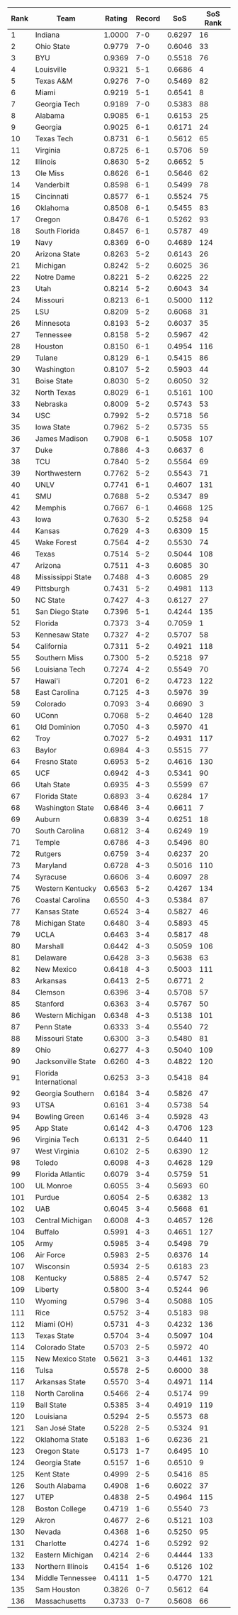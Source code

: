 Rank | Team | Rating | Record | SoS | SoS Rank
---|---|---|---|---|---
1 | Indiana | 1.0000 | 7-0 | 0.6297 | 16
2 | Ohio State | 0.9779 | 7-0 | 0.6046 | 33
3 | BYU | 0.9369 | 7-0 | 0.5518 | 76
4 | Louisville | 0.9321 | 5-1 | 0.6686 | 4
5 | Texas A&M | 0.9276 | 7-0 | 0.5469 | 82
6 | Miami | 0.9219 | 5-1 | 0.6541 | 8
7 | Georgia Tech | 0.9189 | 7-0 | 0.5383 | 88
8 | Alabama | 0.9085 | 6-1 | 0.6153 | 25
9 | Georgia | 0.9025 | 6-1 | 0.6171 | 24
10 | Texas Tech | 0.8731 | 6-1 | 0.5612 | 65
11 | Virginia | 0.8725 | 6-1 | 0.5706 | 59
12 | Illinois | 0.8630 | 5-2 | 0.6652 | 5
13 | Ole Miss | 0.8626 | 6-1 | 0.5646 | 62
14 | Vanderbilt | 0.8598 | 6-1 | 0.5499 | 78
15 | Cincinnati | 0.8577 | 6-1 | 0.5524 | 75
16 | Oklahoma | 0.8508 | 6-1 | 0.5455 | 83
17 | Oregon | 0.8476 | 6-1 | 0.5262 | 93
18 | South Florida | 0.8457 | 6-1 | 0.5787 | 49
19 | Navy | 0.8369 | 6-0 | 0.4689 | 124
20 | Arizona State | 0.8263 | 5-2 | 0.6143 | 26
21 | Michigan | 0.8242 | 5-2 | 0.6025 | 36
22 | Notre Dame | 0.8221 | 5-2 | 0.6225 | 22
23 | Utah | 0.8214 | 5-2 | 0.6043 | 34
24 | Missouri | 0.8213 | 6-1 | 0.5000 | 112
25 | LSU | 0.8209 | 5-2 | 0.6068 | 31
26 | Minnesota | 0.8193 | 5-2 | 0.6037 | 35
27 | Tennessee | 0.8158 | 5-2 | 0.5967 | 42
28 | Houston | 0.8150 | 6-1 | 0.4954 | 116
29 | Tulane | 0.8129 | 6-1 | 0.5415 | 86
30 | Washington | 0.8107 | 5-2 | 0.5903 | 44
31 | Boise State | 0.8030 | 5-2 | 0.6050 | 32
32 | North Texas | 0.8029 | 6-1 | 0.5161 | 100
33 | Nebraska | 0.8009 | 5-2 | 0.5743 | 53
34 | USC | 0.7992 | 5-2 | 0.5718 | 56
35 | Iowa State | 0.7962 | 5-2 | 0.5735 | 55
36 | James Madison | 0.7908 | 6-1 | 0.5058 | 107
37 | Duke | 0.7886 | 4-3 | 0.6637 | 6
38 | TCU | 0.7840 | 5-2 | 0.5564 | 69
39 | Northwestern | 0.7762 | 5-2 | 0.5543 | 71
40 | UNLV | 0.7741 | 6-1 | 0.4607 | 131
41 | SMU | 0.7688 | 5-2 | 0.5347 | 89
42 | Memphis | 0.7667 | 6-1 | 0.4668 | 125
43 | Iowa | 0.7630 | 5-2 | 0.5258 | 94
44 | Kansas | 0.7629 | 4-3 | 0.6309 | 15
45 | Wake Forest | 0.7564 | 4-2 | 0.5530 | 74
46 | Texas | 0.7514 | 5-2 | 0.5044 | 108
47 | Arizona | 0.7511 | 4-3 | 0.6085 | 30
48 | Mississippi State | 0.7488 | 4-3 | 0.6085 | 29
49 | Pittsburgh | 0.7431 | 5-2 | 0.4981 | 113
50 | NC State | 0.7427 | 4-3 | 0.6127 | 27
51 | San Diego State | 0.7396 | 5-1 | 0.4244 | 135
52 | Florida | 0.7373 | 3-4 | 0.7059 | 1
53 | Kennesaw State | 0.7327 | 4-2 | 0.5707 | 58
54 | California | 0.7311 | 5-2 | 0.4921 | 118
55 | Southern Miss | 0.7300 | 5-2 | 0.5218 | 97
56 | Louisiana Tech | 0.7274 | 4-2 | 0.5549 | 70
57 | Hawai'i | 0.7201 | 6-2 | 0.4723 | 122
58 | East Carolina | 0.7125 | 4-3 | 0.5976 | 39
59 | Colorado | 0.7093 | 3-4 | 0.6690 | 3
60 | UConn | 0.7068 | 5-2 | 0.4640 | 128
61 | Old Dominion | 0.7050 | 4-3 | 0.5970 | 41
62 | Troy | 0.7027 | 5-2 | 0.4931 | 117
63 | Baylor | 0.6984 | 4-3 | 0.5515 | 77
64 | Fresno State | 0.6953 | 5-2 | 0.4616 | 130
65 | UCF | 0.6942 | 4-3 | 0.5341 | 90
66 | Utah State | 0.6935 | 4-3 | 0.5599 | 67
67 | Florida State | 0.6893 | 3-4 | 0.6284 | 17
68 | Washington State | 0.6846 | 3-4 | 0.6611 | 7
69 | Auburn | 0.6839 | 3-4 | 0.6251 | 18
70 | South Carolina | 0.6812 | 3-4 | 0.6249 | 19
71 | Temple | 0.6786 | 4-3 | 0.5496 | 80
72 | Rutgers | 0.6759 | 3-4 | 0.6237 | 20
73 | Maryland | 0.6728 | 4-3 | 0.5016 | 110
74 | Syracuse | 0.6606 | 3-4 | 0.6097 | 28
75 | Western Kentucky | 0.6563 | 5-2 | 0.4267 | 134
76 | Coastal Carolina | 0.6550 | 4-3 | 0.5384 | 87
77 | Kansas State | 0.6524 | 3-4 | 0.5827 | 46
78 | Michigan State | 0.6480 | 3-4 | 0.5893 | 45
79 | UCLA | 0.6463 | 3-4 | 0.5817 | 48
80 | Marshall | 0.6442 | 4-3 | 0.5059 | 106
81 | Delaware | 0.6428 | 3-3 | 0.5638 | 63
82 | New Mexico | 0.6418 | 4-3 | 0.5003 | 111
83 | Arkansas | 0.6413 | 2-5 | 0.6771 | 2
84 | Clemson | 0.6396 | 3-4 | 0.5708 | 57
85 | Stanford | 0.6363 | 3-4 | 0.5767 | 50
86 | Western Michigan | 0.6348 | 4-3 | 0.5138 | 101
87 | Penn State | 0.6333 | 3-4 | 0.5540 | 72
88 | Missouri State | 0.6300 | 3-3 | 0.5480 | 81
89 | Ohio | 0.6277 | 4-3 | 0.5040 | 109
90 | Jacksonville State | 0.6260 | 4-3 | 0.4822 | 120
91 | Florida International | 0.6253 | 3-3 | 0.5418 | 84
92 | Georgia Southern | 0.6184 | 3-4 | 0.5826 | 47
93 | UTSA | 0.6161 | 3-4 | 0.5738 | 54
94 | Bowling Green | 0.6146 | 3-4 | 0.5928 | 43
95 | App State | 0.6142 | 4-3 | 0.4706 | 123
96 | Virginia Tech | 0.6131 | 2-5 | 0.6440 | 11
97 | West Virginia | 0.6102 | 2-5 | 0.6390 | 12
98 | Toledo | 0.6098 | 4-3 | 0.4628 | 129
99 | Florida Atlantic | 0.6079 | 3-4 | 0.5759 | 51
100 | UL Monroe | 0.6055 | 3-4 | 0.5693 | 60
101 | Purdue | 0.6054 | 2-5 | 0.6382 | 13
102 | UAB | 0.6045 | 3-4 | 0.5668 | 61
103 | Central Michigan | 0.6008 | 4-3 | 0.4657 | 126
104 | Buffalo | 0.5991 | 4-3 | 0.4651 | 127
105 | Army | 0.5985 | 3-4 | 0.5498 | 79
106 | Air Force | 0.5983 | 2-5 | 0.6376 | 14
107 | Wisconsin | 0.5934 | 2-5 | 0.6183 | 23
108 | Kentucky | 0.5885 | 2-4 | 0.5747 | 52
109 | Liberty | 0.5800 | 3-4 | 0.5244 | 96
110 | Wyoming | 0.5796 | 3-4 | 0.5088 | 105
111 | Rice | 0.5752 | 3-4 | 0.5183 | 98
112 | Miami (OH) | 0.5731 | 4-3 | 0.4232 | 136
113 | Texas State | 0.5704 | 3-4 | 0.5097 | 104
114 | Colorado State | 0.5703 | 2-5 | 0.5972 | 40
115 | New Mexico State | 0.5621 | 3-3 | 0.4461 | 132
116 | Tulsa | 0.5578 | 2-5 | 0.6000 | 38
117 | Arkansas State | 0.5570 | 3-4 | 0.4971 | 114
118 | North Carolina | 0.5466 | 2-4 | 0.5174 | 99
119 | Ball State | 0.5385 | 3-4 | 0.4919 | 119
120 | Louisiana | 0.5294 | 2-5 | 0.5573 | 68
121 | San José State | 0.5228 | 2-5 | 0.5324 | 91
122 | Oklahoma State | 0.5183 | 1-6 | 0.6236 | 21
123 | Oregon State | 0.5173 | 1-7 | 0.6495 | 10
124 | Georgia State | 0.5157 | 1-6 | 0.6510 | 9
125 | Kent State | 0.4999 | 2-5 | 0.5416 | 85
126 | South Alabama | 0.4908 | 1-6 | 0.6022 | 37
127 | UTEP | 0.4838 | 2-5 | 0.4964 | 115
128 | Boston College | 0.4719 | 1-6 | 0.5540 | 73
129 | Akron | 0.4677 | 2-6 | 0.5121 | 103
130 | Nevada | 0.4368 | 1-6 | 0.5250 | 95
131 | Charlotte | 0.4274 | 1-6 | 0.5292 | 92
132 | Eastern Michigan | 0.4214 | 2-6 | 0.4444 | 133
133 | Northern Illinois | 0.4154 | 1-6 | 0.5126 | 102
134 | Middle Tennessee | 0.4111 | 1-5 | 0.4770 | 121
135 | Sam Houston | 0.3826 | 0-7 | 0.5612 | 64
136 | Massachusetts | 0.3733 | 0-7 | 0.5608 | 66
